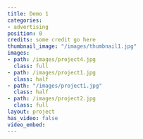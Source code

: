 ```yaml
---
title: Demo 1
categories:
- advertising
position: 0
credits: some credit go here
thumbnail_image: "/images/thumbnail1.jpg"
images:
- path: /images/project4.jpg
  class: full
- path: /images/project1.jpg
  class: half
- path: "/images/project1.jpg"
  class: half
- path: /images/project2.jpg
  class: full
layout: project
has_video: false
video_embed:
---
```

